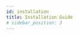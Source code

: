 ```yaml
---
id: installation
title: Installation Guide
# sidebar_position: 3
---
```


<!-- # Installation

## Prerequisites

| Tool              | Minimum version | Check command            |
| ----------------- | --------------- | ------------------------ |
| Node.js           | **18.0**        | `node -v`                |
| npm               | latest LTS      | `npm -v`                 |
| Git               | any modern      | `git --version`          |

> **Tip:** Windows users—run commands in **PowerShell** or **WSL** for best results.

## 1. Clone the repo

```bash
git clone https://github.com/averyhairkits/backend.git
cd backend
npm run dev

git clone https://github.com/averyhairkits/frontend.git
cd frontend
npm start

2. Install dependencies

Using npm:

npm install

3. Verify the setup

npm run start

frontend: Open http://localhost:3000.
You should see the default AwesomeProject homepage and these docs in the sidebar.

4. Recommended vscode extensions

ES7 + React/Redux/React-Native-snippets
Prettier -code formatter
Postman
``` -->
